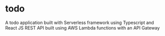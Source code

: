 # todo
A todo application built with Serverless framework using Typescript and React JS
REST API built using AWS Lambda functions with an API Gateway  
